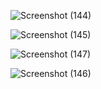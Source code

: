
![Screenshot (144)](https://github.com/OgwuegbuMaxwell/django_automation_apps/assets/53094485/ec76ea00-36b7-40c3-a95c-2db76ce36c4f)


![Screenshot (145)](https://github.com/OgwuegbuMaxwell/django_automation_apps/assets/53094485/9bd48200-181a-4b9d-b694-ef0316eba646)


![Screenshot (147)](https://github.com/OgwuegbuMaxwell/django_automation_apps/assets/53094485/d4e98741-684e-4382-95a3-49f15271b1d3)


![Screenshot (146)](https://github.com/OgwuegbuMaxwell/django_automation_apps/assets/53094485/d035bac4-cf21-4c06-bb77-25b7ff196e23)


